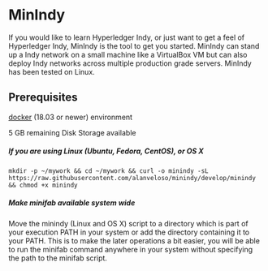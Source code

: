 # MinIndy 

If you would like to learn Hyperledger Indy, or just want to get a feel of Hyperledger Indy, MinIndy is the tool to get you started. MinIndy can stand up a Indy network on a small machine
like a VirtualBox VM but can also deploy Indy networks across multiple production
grade servers. MinIndy has been tested on Linux.

## Prerequisites
[docker](https://www.docker.com/) (18.03 or newer) environment

5 GB remaining Disk Storage available

##### If you are using Linux (Ubuntu, Fedora, CentOS), or OS X
```
mkdir -p ~/mywork && cd ~/mywork && curl -o minindy -sL https://raw.githubusercontent.com/alanveloso/minindy/develop/minindy && chmod +x minindy
```

##### Make minifab available system wide

Move the minindy (Linux and OS X) script to a directory which is part of your execution PATH in your system or add the directory containing it to your PATH. This is to make the later operations a bit easier, you will be able to run the minifab command anywhere in your system without specifying the path to the minifab script.